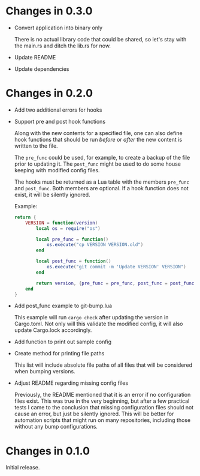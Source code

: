 # Changes in 0.3.0

-   Convert application into binary only

    There is no actual library code that could be shared, so let's stay with
    the main.rs and ditch the lib.rs for now.

-   Update README

-   Update dependencies

# Changes in 0.2.0

-   Add two additional errors for hooks

-   Support pre and post hook functions

    Along with the new contents for a specified file, one can also define
    hook functions that should be run *before* or *after* the new content is
    written to the file.

    The `pre_func` could be used, for example, to create a backup of the
    file prior to updating it. The `post_func` might be used to do some
    house keeping with modified config files.

    The hooks must be returned as a Lua table with the members `pre_func`
    and `post_func`. Both members are optional. If a hook function does not
    exist, it will be silently ignored.

    Example:

    ```lua
    return {
        VERSION = function(version)
            local os = require("os")

            local pre_func = function()
                os.execute("cp VERSION VERSION.old")
            end

            local post_func = function()
                os.execute("git commit -m 'Update VERSION' VERSION")
            end

            return version, {pre_func = pre_func, post_func = post_func}
        end
    }
    ```

-   Add post_func example to git-bump.lua

    This example will run `cargo check` after updating the version in
    Cargo.toml. Not only will this validate the modified config, it will
    also update Cargo.lock accordingly.

-   Add function to print out sample config

-   Create method for printing file paths

    This list will include absolute file paths of all files that will be
    considered when bumping versions.

-   Adjust README regarding missing config files

    Previously, the README mentioned that it is an error if no configuration
    files exist. This was true in the very beginning, but after a few
    practical tests I came to the conclusion that missing configuration
    files should not cause an error, but just be silently ignored. This will
    be better for automation scripts that might run on many repositories,
    including those without any bump configurations.

# Changes in 0.1.0

Initial release.
